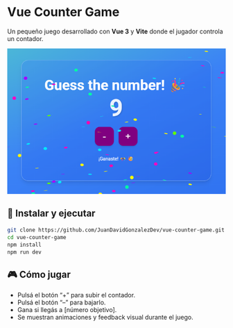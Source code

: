 # Vue Counter Game

Un pequeño juego desarrollado con **Vue 3** y **Vite** donde el jugador controla un contador.

![Captura de pantalla](./public/imagen.png)


## 🚀 Instalar y ejecutar

```bash
git clone https://github.com/JuanDavidGonzalezDev/vue-counter-game.git
cd vue-counter-game
npm install
npm run dev
```

## 🎮 Cómo jugar
- Pulsá el botón “+” para subir el contador.
- Pulsá el botón “–” para bajarlo.
- Gana si llegás a [número objetivo].
- Se muestran animaciones y feedback visual durante el juego.